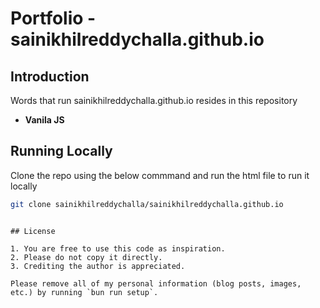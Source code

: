 # Portfolio - sainikhilreddychalla.github.io

## Introduction
Words that run sainikhilreddychalla.github.io resides in this repository

- **Vanila JS**

## Running Locally

Clone the repo using the below commmand and run the html file to run it locally

```bash
git clone sainikhilreddychalla/sainikhilreddychalla.github.io
```

```

## License

1. You are free to use this code as inspiration.
2. Please do not copy it directly.
3. Crediting the author is appreciated.

Please remove all of my personal information (blog posts, images, etc.) by running `bun run setup`.
